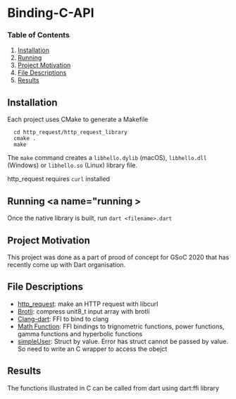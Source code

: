 # Binding-C-API

### Table of Contents
1. [Installation](#installation)
2. [Running](#running)
3. [Project Motivation](#motivation)
4. [File Descriptions](#files)
5. [Results](#result)

## Installation <a name="installation"></a>
Each project uses CMake to generate a Makefile
```
  cd http_request/http_request_library
  cmake .
  make 
```
The ```make``` command creates a ```libhello.dylib``` (macOS), ```libhello.dll``` (Windows) or ```libhello.so``` (Linux) library file.

http_request requires ```curl``` installed

## Running <a name="running ></a>

  Once the native library is built, run ```dart <filename>.dart```
  
## Project Motivation<a name="motivation"></a>
This project was done as a part of prood of concept for GSoC 2020 that has recently come up with Dart organisation.

## File Descriptions <a name="files"></a>
- [http_request](https://github.com/Dhanush1014/Binding-C-API/tree/master/http_request): make an HTTP request with libcurl
- [Brotli](https://github.com/Dhanush1014/Binding-C-API/tree/master/Brotli): compress unit8_t input array with brotli
- [Clang-dart](https://github.com/Dhanush1014/Binding-C-API/tree/master/Clang-dart): FFI to bind to clang
- [Math Function](https://github.com/Dhanush1014/Binding-C-API/tree/master/Math_Functions): FFI bindings to trignometric functions, power functions, gamma functions and hyperbolic functions
- [simpleUser](https://github.com/Dhanush1014/Binding-C-API/tree/master/simpleUser): Struct by value. Error has struct cannot be passed by value. So need to write an C wrapper to access the obejct

## Results<a name="results"></a>
The functions illustrated in C can be called from dart using dart:ffi library

